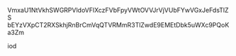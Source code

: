 VmxaU1NtVkhSWGRPVldoVFlXczFVbFpyVWtOVVJrVjVUbFYwVGxJeFdsTlZS
bEYzVXpCT2RXSkhjRnBrCmVqQTVRMmR3TlZwdE9EMEtDbk5uWXc9PQoKa3Zm

iod